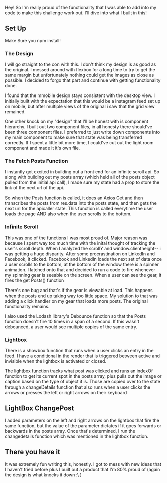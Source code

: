 Hey! So I'm really proud of the functionality that I was able to add into my code to make this challenge work out.  I'll dive into what I built in this!

## Set Up

Make Sure you npm install!

### The Design

I will go straight to the con with this. I don't think my design is as good as the original.  I messed around with flexbox for a long time to try to get the same margin but unfortunately nothing could get the images as close as possible.  I decided to forgo that part and continue with getting functionality done.

I found that the mmobile design stays consistent with the desktop view.  I initially built with the expectation that this would be a instagram feed set up on mobile, but after multiple views of the original i saw that the grid view remained.

One other knock on my "design" that I'll be honest with is component hierarchy.  I built out two component files, in all honesty there should've been three component files. I preferred to just write down components into my main component to make sure that state was being transferred correctly.  If I spent a little bit more time, I could've cut out the light room component and made it it's own file.

### The Fetch Posts Function

I instantly got excited in building out a front end for an infinite scroll api.  So along with building out my posts array (which held all of the posts object pulled from the initial api call), I made sure my state had a prop to store the link of the next url of the api.  

So when the Posts function is called, it does an Axios Get and then transcribes the posts from res.data into the posts state, and then gets the next url for the apicaller state.  This function is called everytime the user loads the page AND also when the user scrolls to the bottom.

### Infinite Scroll

This was one of the functions I was most proud of.  Major reason was because I spent way too much time with the inital thought of tracking the user's scroll depth.  When I analyzed the scrollY and window.clientheight-- i was getting a huge disparity.  After some procrastination on LinkedIn and Facebook, it clicked.  Facebook and LinkedIn loads the next set of data once a user scrolls to the bottom, at the bottom of the window there is a spinner animation.  I latched onto that and decided to run a code to fire whenever my spinning gear is seeable on the screen.  When a user can see the gear, it fires the get Posts() function

There's one bug and that's if the gear is viewable at load.  This happens when the posts end up taking way too little space.  My solution to that was adding a click handler on my gear that loads more posts.  The original functionality remains.

I also used the Lodash library's Debounce function so that the Posts function doesn't fire 10 times in a span of a second.  If this wasn't debounced, a user would see multiple copies of the same entry.

### Lightbox

There is a showbox function that runs when a user clicks an entry in the feed.  I have a conditional in the render that is triggered between active and invisible when the lightbox is activated or closed.  

The lightbox function tracks what post was clicked and runs an indexOf function to get its current spot in the posts array, plus pulls out the image or caption based on the type of object it is.  Those are copied over to the state through a changeDetails function that also runs when a user clicks the arrows or presses the left or right arrows on their keyboard

## LightBox ChangePost

I added parameters on the left and right arrows on the lightbox that fire the same function, but the value of the parameter dictates if it goes forwards or backwards in the posts array.  Once that's determined, I run the changedetails function which was mentioned in the lightbox function.

## There you have it

It was extremely fun writing this, honestly.  I got to mess with new ideas that I haven't tried before plus I built out a product that I'm 80% proud of (again the design is what knocks it down :\ )

